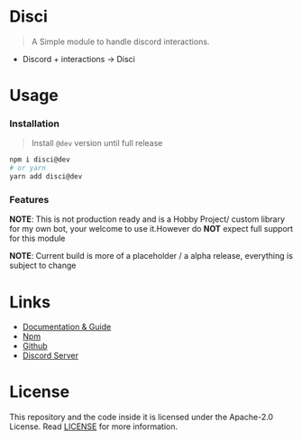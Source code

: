 # Disci

> A Simple module to handle discord interactions.

* Discord + interactions -> Disci

# Usage

### Installation

> Install `@dev` version until full release

```bash
npm i disci@dev
# or yarn
yarn add disci@dev
```

### Features 

**NOTE**: This is not production ready and is a Hobby Project/ custom library for my own bot, your welcome to use it.However do **NOT** expect full support for this module 

**NOTE**: Current build is more of a placeholder / a alpha release, everything is subject to change

# Links

* [Documentation & Guide](https://disci.typical.gq)
* [Npm](https://www.npmjs.com/package/disci)
* [Github](https://github.com/typicalninja493/disci)
* [Discord Server](https://discord.gg/9s52pz6nWX)

# License

This repository and the code inside it is licensed under the Apache-2.0 License. Read [LICENSE](https://github.com/typicalninja493/disci/blob/master/LICENSE) for more information.